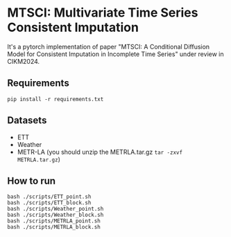 # MTSCI: Multivariate Time Series Consistent Imputation

It's a pytorch implementation of paper "MTSCI: A Conditional Diffusion Model for Consistent Imputation in Incomplete Time Series" under review in CIKM2024.

## Requirements

```shell
pip install -r requirements.txt
```

## Datasets

- ETT
- Weather
- METR-LA (you should unzip the METRLA.tar.gz `tar -zxvf METRLA.tar.gz`)

## How to run

```shell
bash ./scripts/ETT_point.sh
bash ./scripts/ETT_block.sh
bash ./scripts/Weather_point.sh
bash ./scripts/Weather_block.sh
bash ./scripts/METRLA_point.sh
bash ./scripts/METRLA_block.sh
```
